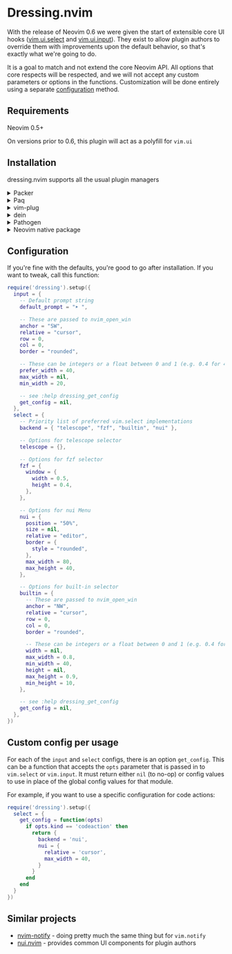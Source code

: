 # Dressing.nvim

With the release of Neovim 0.6 we were given the start of extensible core UI
hooks ([vim.ui.select](https://github.com/neovim/neovim/pull/15771) and
[vim.ui.input](https://github.com/neovim/neovim/pull/15959)). They exist to
allow plugin authors to override them with improvements upon the default
behavior, so that's exactly what we're going to do.

It is a goal to match and not extend the core Neovim API. All options that core
respects will be respected, and we will not accept any custom parameters or
options in the functions. Customization will be done entirely using a separate
[configuration](#configuration) method.

## Requirements

Neovim 0.5+

On versions prior to 0.6, this plugin will act as a polyfill for `vim.ui`

## Installation
dressing.nvim supports all the usual plugin managers

<details>
  <summary>Packer</summary>

  ```lua
  require('packer').startup(function()
      use {'stevearc/dressing.nvim'}
  end)
  ```
</details>

<details>
  <summary>Paq</summary>

  ```lua
  require "paq" {
      {'stevearc/dressing.nvim'};
  }
  ```
</details>

<details>
  <summary>vim-plug</summary>

  ```vim
  Plug 'stevearc/dressing.nvim'
  ```
</details>

<details>
  <summary>dein</summary>

  ```vim
  call dein#add('stevearc/dressing.nvim')
  ```
</details>

<details>
  <summary>Pathogen</summary>

  ```sh
  git clone --depth=1 https://github.com/stevearc/dressing.nvim.git ~/.vim/bundle/
  ```
</details>

<details>
  <summary>Neovim native package</summary>

  ```sh
  git clone --depth=1 https://github.com/stevearc/dressing.nvim.git \
    "${XDG_DATA_HOME:-$HOME/.local/share}"/nvim/site/pack/dressing.nvim/start/dressing.nvim
  ```
</details>

## Configuration
If you're fine with the defaults, you're good to go after installation. If you
want to tweak, call this function:

```lua
require('dressing').setup({
  input = {
    -- Default prompt string
    default_prompt = "➤ ",

    -- These are passed to nvim_open_win
    anchor = "SW",
    relative = "cursor",
    row = 0,
    col = 0,
    border = "rounded",

    -- These can be integers or a float between 0 and 1 (e.g. 0.4 for 40%)
    prefer_width = 40,
    max_width = nil,
    min_width = 20,

    -- see :help dressing_get_config
    get_config = nil,
  },
  select = {
    -- Priority list of preferred vim.select implementations
    backend = { "telescope", "fzf", "builtin", "nui" },

    -- Options for telescope selector
    telescope = {},

    -- Options for fzf selector
    fzf = {
      window = {
        width = 0.5,
        height = 0.4,
      },
    },

    -- Options for nui Menu
    nui = {
      position = "50%",
      size = nil,
      relative = "editor",
      border = {
        style = "rounded",
      },
      max_width = 80,
      max_height = 40,
    },

    -- Options for built-in selector
    builtin = {
      -- These are passed to nvim_open_win
      anchor = "NW",
      relative = "cursor",
      row = 0,
      col = 0,
      border = "rounded",

      -- These can be integers or a float between 0 and 1 (e.g. 0.4 for 40%)
      width = nil,
      max_width = 0.8,
      min_width = 40,
      height = nil,
      max_height = 0.9,
      min_height = 10,
    },

    -- see :help dressing_get_config
    get_config = nil,
  },
})
```

## Custom config per usage
For each of the `input` and `select` configs, there is an option
`get_config`. This can be a function that accepts the `opts` parameter that
is passed in to `vim.select` or `vim.input`. It must return either `nil` (to
no-op) or config values to use in place of the global config values for that
module.

For example, if you want to use a specific configuration for code actions:
```lua
require('dressing').setup({
  select = {
    get_config = function(opts)
      if opts.kind == 'codeaction' then
        return {
          backend = 'nui',
          nui = {
            relative = 'cursor',
            max_width = 40,
          }
        }
      end
    end
  }
})

```
## Similar projects
* [nvim-notify](https://github.com/rcarriga/nvim-notify) - doing pretty much the
    same thing but for `vim.notify`
* [nui.nvim](https://github.com/MunifTanjim/nui.nvim) - provides common UI
    components for plugin authors
